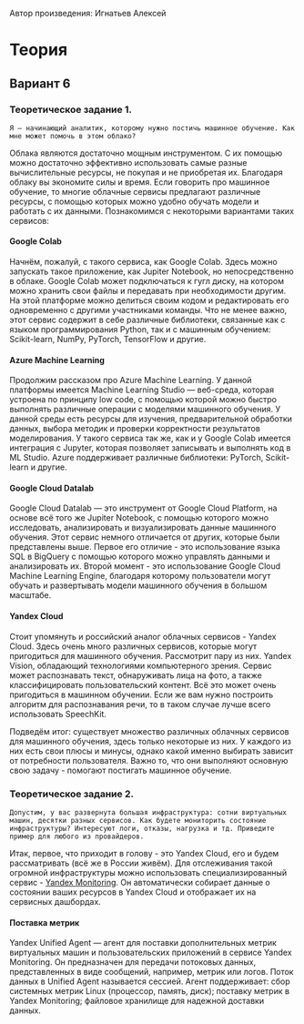 Автор произведения: Игнатьев Алексей

# Теория

## Вариант 6

### Теоретическое задание 1. 
```
Я – начинающий аналитик, которому нужно постичь машинное обучение. Как мне может помочь в этом облако?
```

Облака являются достаточно мощным инструментом. С их помощью можно достаточно эффективно использовать самые разные вычислительные ресурсы, не покупая и не приобретая их. Благодаря облаку вы экономите силы и время. Если говорить про машинное обучение, то многие облачные сервисы предлагают различные ресурсы, с помощью которых можно удобно обучать модели и работать с их данными. Познакомимся с некоторыми вариантами таких сервисов:

#### Google Colab
Начнём, пожалуй, с такого сервиса, как Google Colab. Здесь можно запускать такое приложение, как Jupiter Notebook, но непосредственно в облаке. Google Colab может подключаться к гугл диску, на котором можно хранить свои файлы и передавать при необходимости другим. На этой платформе можно делиться своим кодом и редактировать его одновременно с другими участниками команды. Что не менее важно, этот сервис содержит в себе различные библиотеки, связанные как с языком программирования Python, так и с машинным обучением: Scikit-learn, NumPy, PyTorch, TensorFlow и другие.

#### Azure Machine Learning
Продолжим рассказом про Azure Machine Learning. У данной платформы имеется Machine Learning Studio — веб-среда, которая устроена по принципу low code, с помощью которой можно быстро выполнять различные операции с моделями машинного обучения.  У данной среды есть ресурсы для изучения, предварительной обработки данных, выбора методик и проверки корректности результатов моделирования. У такого сервиса так же, как и у Google Colab имеется интеграция с Jupyter, которая позволяет записывать и выполнять код в ML Studio. Azure поддерживает различные библиотеки: PyTorch, Scikit-learn и другие.

#### Google Cloud Datalab
Google Cloud Datalab — это инструмент от Google Cloud Platform, на основе всё того же Jupiter Notebook, с помощью которого можно исследовать, анализировать и визуализировать данные машинного обучения. Этот сервис немного отличается от других, которые были представлены выше. Первое его отличие - это использование языка SQL в  BigQuery с помощью которого можно управлять данными и анализировать их. Второй момент - это использование Google Cloud Machine Learning Engine, благодаря которому пользователи могут обучать и развертывать модели машинного обучения в большом масштабе.

#### Yandex Cloud
Стоит упомянуть и российский аналог облачных сервисов - Yandex Cloud. Здесь очень много различных сервисов, которые могут пригодиться для машинного обучения. Рассмотрит пару из них. Yandex Vision, обладающий технологиями компьютерного зрения. Сервис может распознавать текст, обнаруживать лица на фото, а также классифицировать пользовательский контент. Всё это может очень пригодиться в машинном обучении. Если же вам нужно построить алгоритм для распознавания речи, то в таком случае лучше всего использовать SpeechKit.

Подведём итог: существует множество различных облачных сервисов для машинного обучения, здесь только некоторые из них. У каждого из них есть свои плюсы и минусы, однако какой именно выбирать зависит от потребности пользователя. Важно то, что они выполняют основную свою задачу - помогают постигать машинное обучение.

### Теоретическое задание 2. 
```
Допустим, у вас развернута большая инфраструктура: сотни виртуальных машин, десятки разных сервисов. Как будете мониторить состояние инфраструктуры? Интересуют логи, отказы, нагрузка и тд. Приведите пример для любого из провайдеров.
```

Итак, первое, что приходит в голову - это Yandex Cloud, его и будем рассматривать (всё же в России живём). Для отслеживания такой огромной инфраструктуры можно использовать специализированный сервис - [Yandex Monitoring](https://cloud.yandex.ru/services/monitoring). Он автоматически собирает данные о состоянии ваших ресурсов в Yandex Cloud и отображает их на сервисных дашбордах.

#### Поставка метрик

Yandex Unified Agent — агент для поставки дополнительных метрик виртуальных машин и пользовательских приложений в сервисе Yandex Monitoring. Он предназначен для передачи потоковых данных, представленных в виде сообщений, например, метрик или логов. Поток данных в Unified Agent называется сессией. Агент поддерживает: сбор системных метрик Linux (процессор, память, диск); поставку метрик в Yandex Monitoring; файловое хранилище для надежной доставки данных.

